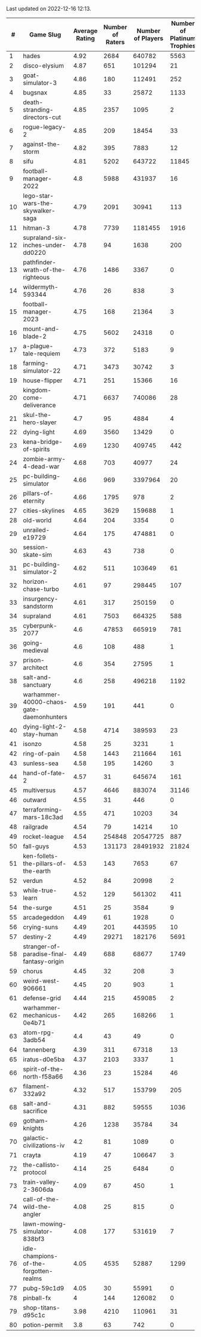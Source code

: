 Last updated on 2022-12-16 12:13.


|#|Game Slug|Average Rating|Number of Raters|Number of Players|Number of Platinum Trophies|Max Rarity (%)|
|---|---|---|---|---|---|---|
|1|hades|4.92|2684|640782|5563|89|
|2|disco-elysium|4.87|651|101294|21|28|
|3|goat-simulator-3|4.86|180|112491|252|91|
|4|bugsnax|4.85|33|25872|1133|97|
|5|death-stranding-directors-cut|4.85|2357|1095|2|91|
|6|rogue-legacy-2|4.85|209|18454|33|1|
|7|against-the-storm|4.82|395|7883|12|32|
|8|sifu|4.81|5202|643722|11845|96|
|9|football-manager-2022|4.8|5988|431937|16|49|
|10|lego-star-wars-the-skywalker-saga|4.79|2091|30941|113|98|
|11|hitman-3|4.78|7739|1181455|1916|48|
|12|supraland-six-inches-under-dd0220|4.78|94|1638|200|99|
|13|pathfinder-wrath-of-the-righteous|4.76|1486|3367|0|44|
|14|wildermyth-593344|4.76|26|838|3|8|
|15|football-manager-2023|4.75|168|21364|3|80|
|16|mount-and-blade-2|4.75|5602|24318|0|13|
|17|a-plague-tale-requiem|4.73|372|5183|9|92|
|18|farming-simulator-22|4.71|3473|30742|3|79|
|19|house-flipper|4.71|251|15366|16|93|
|20|kingdom-come-deliverance|4.71|6637|740086|28|30|
|21|skul-the-hero-slayer|4.7|95|4884|4|96|
|22|dying-light|4.69|3560|13429|0|96|
|23|kena-bridge-of-spirits|4.69|1230|409745|442|94|
|24|zombie-army-4-dead-war|4.68|703|40977|24|67|
|25|pc-building-simulator|4.66|969|3397964|20|48|
|26|pillars-of-eternity|4.66|1795|978|2|80|
|27|cities-skylines|4.65|3629|159688|1|73|
|28|old-world|4.64|204|3354|0|85|
|29|unrailed-e19729|4.64|175|474881|0|5|
|30|session-skate-sim|4.63|43|738|0|27|
|31|pc-building-simulator-2|4.62|511|103649|61|75|
|32|horizon-chase-turbo|4.61|97|298445|107|84|
|33|insurgency-sandstorm|4.61|317|250159|0|6|
|34|supraland|4.61|7503|664325|588|99|
|35|cyberpunk-2077|4.6|47853|665919|781|63|
|36|going-medieval|4.6|108|488|1|71|
|37|prison-architect|4.6|354|27595|1|33|
|38|salt-and-sanctuary|4.6|258|496218|1192|83|
|39|warhammer-40000-chaos-gate-daemonhunters|4.59|191|441|0|34|
|40|dying-light-2-stay-human|4.58|4714|389593|23|2|
|41|isonzo|4.58|25|3231|1|60|
|42|ring-of-pain|4.58|1443|211664|161|96|
|43|sunless-sea|4.58|195|14260|3|37|
|44|hand-of-fate-2|4.57|31|645674|161|72|
|45|multiversus|4.57|4646|883074|31146|77|
|46|outward|4.55|31|446|0|74|
|47|terraforming-mars-18c3ad|4.55|471|10203|34|54|
|48|railgrade|4.54|79|14214|10|98|
|49|rocket-league|4.54|254848|20547725|887|76|
|50|fall-guys|4.53|131173|28491932|21824|6|
|51|ken-follets-the-pillars-of-the-earth|4.53|143|7653|67|47|
|52|verdun|4.52|84|20998|2|74|
|53|while-true-learn|4.52|129|561302|411|93|
|54|the-surge|4.51|25|3584|9|94|
|55|arcadegeddon|4.49|61|1928|0|92|
|56|crying-suns|4.49|201|443595|10|65|
|57|destiny-2|4.49|29271|182176|5691|95|
|58|stranger-of-paradise-final-fantasy-origin|4.49|688|68677|1749|98|
|59|chorus|4.45|32|208|3|86|
|60|weird-west-906661|4.45|20|903|1|82|
|61|defense-grid|4.44|215|459085|2|80|
|62|warhammer-mechanicus-0e4b71|4.42|265|168266|1|25|
|63|atom-rpg-3adb54|4.4|43|49|0|98|
|64|tannenberg|4.39|311|67318|13|87|
|65|iratus-d0e5ba|4.37|2103|3337|1|86|
|66|spirit-of-the-north-f58a66|4.36|23|15284|46|63|
|67|filament-332a92|4.32|517|153799|205|93|
|68|salt-and-sacrifice|4.31|882|59555|1036|91|
|69|gotham-knights|4.26|1238|35784|34|5|
|70|galactic-civilizations-iv|4.2|81|1089|0|84|
|71|crayta|4.19|47|106647|3|23|
|72|the-callisto-protocol|4.14|25|6484|0|92|
|73|train-valley-2-3606da|4.09|67|450|1|88|
|74|call-of-the-wild-the-angler|4.08|25|815|0|8|
|75|lawn-mowing-simulator-838bf3|4.08|177|531619|7|87|
|76|idle-champions-of-the-forgotten-realms|4.05|4535|52887|1299|9|
|77|pubg-59c1d9|4.05|30|55991|0|71|
|78|pinball-fx|4|144|126082|0|86|
|79|shop-titans-d95c1c|3.98|4210|110961|31|98|
|80|potion-permit|3.8|63|742|0|98|
